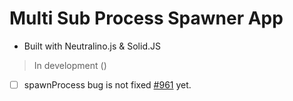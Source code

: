 # Multi Sub Process Spawner App
- Built with Neutralino.js & Solid.JS

> In development ()

-[ ] spawnProcess bug is not fixed [#961](https://github.com/neutralinojs/neutralinojs/issues/961) yet.
